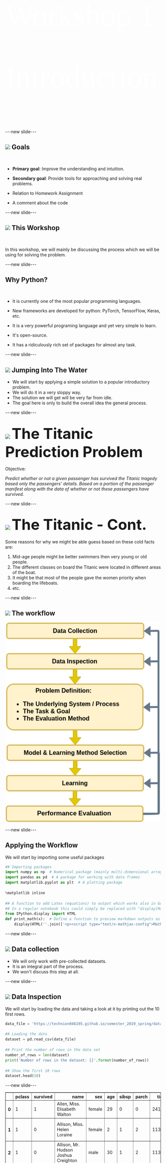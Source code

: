 <!-- .slide: class="center" data-foobackground="../media/black-board.jpg" -->

<h1 style="font-family:'KG Second Chances Sketch';font-size:100px;line-height:2;color:white;font-weight:normal;">Workshop 1<br>Introduction</h1>

---new slide---

## <img class="plain" height="80px" src="https://img.icons8.com/doodle/96/000000/checklist.png"> Goals

<br>

- **Primary goal**: Improve the understanding and intuition.

- **Secondary goal**: Provide tools for approaching and solving real problems.

- Relation to Homework Assignment

- A comment about the code

---new slide---

## <img class="plain" height="80px" src="https://img.icons8.com/office/80/000000/right.png"> This Workshop

<br>

In this workshop, we will mainly be discussing the process which we will be using for solving the problem.

---new slide---

## Why Python?

<br>

- It is currently one of the most popular programming languages.

- New frameworks are developed for python: PyTorch, TensorFlow, Keras, etc.

- It is a very powerful programing language and yet very simple to learn.

- It's open-source.

- It has a ridiculously rich set of packages for almost any task.

---new slide---

## <img class="plain" height="80px" src="https://img.icons8.com/doodle/48/000000/float.png"> Jumping Into The Water  

- We will start by applying a simple solution to a popular introductory problem.
- We will do it in a very sloppy way.
- The solution we will get will be very far from idle.
- The goal here is only to build the overall idea the general process.

---new slide---

## <img class="plain" height="80px" src="https://img.icons8.com/dusk/64/000000/cargo-ship.png"> <font size="8">The Titanic Prediction Problem</font>

Objective:

*Predict whether or not a given passenger has survived the Titanic tragedy based only the passengers' details. Based on a portion of the passenger manifest along with the data of whether or not these passengers have survived.*

---new slide---

## <img class="plain" height="80px" src="https://img.icons8.com/dusk/64/000000/cargo-ship.png"> <font size="8">The Titanic - Cont.</font>

Some reasons for why we might be able guess based on these cold facts are:

1. Mid-age people might be better swimmers then very young or old people.
2. The different classes on board the Titanic were located in different areas of the boat.
3. It might be that most of the people gave the women priority when boarding the lifeboats.
4. etc.

---new slide---

## <img class="plain" height="80px" src="https://img.icons8.com/plasticine/100/000000/process.png"> The workflow

<center><img class="plain" src="../media/diagrams/workflow_intro.png" style="width:500px"/></center>

---new slide---

## Applying the Workflow

We will start by importing some useful packages


```python
## Importing packages
import numpy as np  # Numerical package (mainly multi-dimensional arrays and linear algebra)
import pandas as pd  # A package for working with data frames
import matplotlib.pyplot as plt  # A plotting package

%matplotlib inline

## A function to add Latex (equations) to output which works also in Google Colabrtroy
## In a regular notebook this could simply be replaced with "display(Markdown(x))"
from IPython.display import HTML
def print_math(x):  # Define a function to preview markdown outputs as HTML using mathjax
    display(HTML(''.join(['<p><script type="text/x-mathjax-config">MathJax.Hub.Config({tex2jax: {inlineMath: [[\'$\',\'$\'], [\'\\\\(\',\'\\\\)\']]}});</script><script src=\'https://cdnjs.cloudflare.com/ajax/libs/mathjax/2.7.3/latest.js?config=TeX-AMS_CHTML\'></script>',x,'</p>'])))
```

---new slide---

## <img class="plain" height="80px" src="https://img.icons8.com/plasticine/100/000000/opened-folder.png"> Data collection

- We will only work with pre-collected datasets.
- It is an integral part of the process.
- We won't discuss this step at all.

---new slide---

## <img class="plain" height="80px" src="https://img.icons8.com/color/96/000000/view-file.png"> Data Inspection

We will start by loading the data and taking a look at it by printing out the 10 first rows.

```python
data_file = 'https://technion046195.github.io/semester_2019_spring/datasets/titanic_manifest.csv'

## Loading the data
dataset = pd.read_csv(data_file)

## Print the number of rows in the data set
number_of_rows = len(dataset)
print('Number of rows in the dataset: {}'.format(number_of_rows))

## Show the first 10 rows
dataset.head(10)

```

---new slide---

<div>
<table border="1" class="dataframe">
  <thead>
    <tr style="text-align: right;">
      <th></th>
      <th>pclass</th>
      <th>survived</th>
      <th>name</th>
      <th>sex</th>
      <th>age</th>
      <th>sibsp</th>
      <th>parch</th>
      <th>ticket</th>
      <th>fare</th>
      <th>cabin</th>
      <th>embarked</th>
      <th>boat</th>
      <th>body</th>
      <th>home.dest</th>
      <th>numeric_sex</th>
    </tr>
  </thead>
  <tbody>
    <tr>
      <th>0</th>
      <td>1</td>
      <td>1</td>
      <td>Allen, Miss. Elisabeth Walton</td>
      <td>female</td>
      <td>29</td>
      <td>0</td>
      <td>0</td>
      <td>24160</td>
      <td>211.3375</td>
      <td>B5</td>
      <td>S</td>
      <td>2</td>
      <td>NaN</td>
      <td>St Louis, MO</td>
      <td>1</td>
    </tr>
    <tr>
      <th>1</th>
      <td>1</td>
      <td>0</td>
      <td>Allison, Miss. Helen Loraine</td>
      <td>female</td>
      <td>2</td>
      <td>1</td>
      <td>2</td>
      <td>113781</td>
      <td>151.5500</td>
      <td>C22 C26</td>
      <td>S</td>
      <td>NaN</td>
      <td>NaN</td>
      <td>Montreal, PQ / Chesterville, ON</td>
      <td>1</td>
    </tr>
    <tr>
      <th>2</th>
      <td>1</td>
      <td>0</td>
      <td>Allison, Mr. Hudson Joshua Creighton</td>
      <td>male</td>
      <td>30</td>
      <td>1</td>
      <td>2</td>
      <td>113781</td>
      <td>151.5500</td>
      <td>C22 C26</td>
      <td>S</td>
      <td>NaN</td>
      <td>135.0</td>
      <td>Montreal, PQ / Chesterville, ON</td>
      <td>0</td>
    </tr>
    <tr>
      <th>3</th>
      <td>1</td>
      <td>0</td>
      <td>Allison, Mrs. Hudson J C (Bessie Waldo Daniels)</td>
      <td>female</td>
      <td>25</td>
      <td>1</td>
      <td>2</td>
      <td>113781</td>
      <td>151.5500</td>
      <td>C22 C26</td>
      <td>S</td>
      <td>NaN</td>
      <td>NaN</td>
      <td>Montreal, PQ / Chesterville, ON</td>
      <td>1</td>
    </tr>
    <tr>
      <th>4</th>
      <td>1</td>
      <td>1</td>
      <td>Anderson, Mr. Harry</td>
      <td>male</td>
      <td>48</td>
      <td>0</td>
      <td>0</td>
      <td>19952</td>
      <td>26.5500</td>
      <td>E12</td>
      <td>S</td>
      <td>3</td>
      <td>NaN</td>
      <td>New York, NY</td>
      <td>0</td>
    </tr>
    <tr>
      <th>5</th>
      <td>1</td>
      <td>1</td>
      <td>Andrews, Miss. Kornelia Theodosia</td>
      <td>female</td>
      <td>63</td>
      <td>1</td>
      <td>0</td>
      <td>13502</td>
      <td>77.9583</td>
      <td>D7</td>
      <td>S</td>
      <td>10</td>
      <td>NaN</td>
      <td>Hudson, NY</td>
      <td>1</td>
    </tr>
    <tr>
      <th>6</th>
      <td>1</td>
      <td>0</td>
      <td>Andrews, Mr. Thomas Jr</td>
      <td>male</td>
      <td>39</td>
      <td>0</td>
      <td>0</td>
      <td>112050</td>
      <td>0.0000</td>
      <td>A36</td>
      <td>S</td>
      <td>NaN</td>
      <td>NaN</td>
      <td>Belfast, NI</td>
      <td>0</td>
    </tr>
    <tr>
      <th>7</th>
      <td>1</td>
      <td>1</td>
      <td>Appleton, Mrs. Edward Dale (Charlotte Lamson)</td>
      <td>female</td>
      <td>53</td>
      <td>2</td>
      <td>0</td>
      <td>11769</td>
      <td>51.4792</td>
      <td>C101</td>
      <td>S</td>
      <td>D</td>
      <td>NaN</td>
      <td>Bayside, Queens, NY</td>
      <td>1</td>
    </tr>
    <tr>
      <th>8</th>
      <td>1</td>
      <td>0</td>
      <td>Artagaveytia, Mr. Ramon</td>
      <td>male</td>
      <td>71</td>
      <td>0</td>
      <td>0</td>
      <td>PC 17609</td>
      <td>49.5042</td>
      <td>NaN</td>
      <td>C</td>
      <td>NaN</td>
      <td>22.0</td>
      <td>Montevideo, Uruguay</td>
      <td>0</td>
    </tr>
    <tr>
      <th>9</th>
      <td>1</td>
      <td>0</td>
      <td>Astor, Col. John Jacob</td>
      <td>male</td>
      <td>47</td>
      <td>1</td>
      <td>0</td>
      <td>PC 17757</td>
      <td>227.5250</td>
      <td>C62 C64</td>
      <td>C</td>
      <td>NaN</td>
      <td>124.0</td>
      <td>New York, NY</td>
      <td>0</td>
    </tr>
  </tbody>
</table>
</div>

Number of rows in the dataset: 1001

---new slide---

### The Data Types

<br>

<div>
<table border="1" class="dataframe">
  <thead>
    <tr style="text-align: right;">
      <th></th>
      <th>pclass</th>
      <th>survived</th>
      <th>name</th>
      <th>sex</th>
      <th>age</th>
      <th>sibsp</th>
      <th>parch</th>
      <th>ticket</th>
      <th>fare</th>
      <th>cabin</th>
      <th>embarked</th>
      <th>boat</th>
      <th>body</th>
      <th>home.dest</th>
      <th>numeric_sex</th>
    </tr>
  </thead>
  <tbody>
    <tr>
      <th>0</th>
      <td>1</td>
      <td>1</td>
      <td>Allen, Miss. Elisabeth Walton</td>
      <td>female</td>
      <td>29</td>
      <td>0</td>
      <td>0</td>
      <td>24160</td>
      <td>211.3375</td>
      <td>B5</td>
      <td>S</td>
      <td>2</td>
      <td>NaN</td>
      <td>St Louis, MO</td>
      <td>1</td>
    </tr>
  </tbody>
</table>
</div>

<br>

- **numerical_sex**: 0 - male, 1 - female (a boolean).
- **pclass**: 1st, 2nd or 3rd (a class indicator).
- **survived**: passenger has survived (a boolean)

---new slide---

## <img class="plain" height="80px" src="https://img.icons8.com/doodle/96/000000/multi-edit.png"> Problem Definition

### The Underlying Process

- Back box which randomly spits out pairs of passenger parameters and a survival indicator
- Outcomes are statistically independent.

<center><img width="800px" src="../media/diagrams/titanic_process.png?"/></center>

---new slide---

### The Task and the Goal

<br>

A function which maps from the input space of gender and class, `$ \boldsymbol{x} $`, into the binary space of the survival indicator, `$y$`:

`$$
\hat{y}=h\left(\boldsymbol{x}\right)
$$`

<br>

*A binary classification problems*.

---new slide---

### Evaluation Method

<br>

- A way to evaluate different functions.
- **The risk function**: A numeric score of how **bad** a prediction function performs.

---new slide---

### The Misclassification Rate

<br>

- `$N$` - the number of sample in the dataset.
- `$\boldsymbol{x}_i=\left(\text{gender},\text{class}\right)$` - the `$i$`'s person parameters.
- `$I\left\{\text{condition}\right\}$` - an indicator function.

<br>

`$$
R\left\{h, \left\{\boldsymbol{x},y\right\}\right\}=\frac{1}{N}\sum_i I\left\{h\left(\boldsymbol{x}_i\right)\neq y_i\right\}
$$`

---new slide---

### Splitting the dataset

A problem: We are using the same data for both:

- Producing the prediction function.
- Evaluating the performance.

<br>

Solution: split the dataset.

A common practice is to use an 80% train-20% test split

---new slide---

```python
## Preparing the data set
## Constructing x_{i,j} and y_i. Here i runs over the passengers and j runs over [gender, class]
x = dataset[['numeric_sex', 'pclass']]
y = dataset['survived']

n_samples = len(x)

## Generate a random generator with a fixed seed (this is important to make our result reproducible)
rand_gen = np.random.RandomState(0)

## Generating a vector of indices
indices = np.arange(n_samples)

## Shuffle the indices
rand_gen.shuffle(indices)
```

---new slide---

```python
## Split the indices into 80% train / 20% test
n_samples_train = int(n_samples * 0.8)
n_samples_test = n_samples - n_samples_train
train_indices = indices[:n_samples_train]
test_indices = indices[n_samples_train:]

## Split the data
x_train = x.iloc[train_indices]
x_test = x.iloc[test_indices]
y_train = y.iloc[train_indices]
y_test = y.iloc[test_indices]

## We could have directly shuffled and split the data, but in this way, we are still left with the original data and the indices which were used for the split which could be useful, especially for debugging. 
```

---new slide---

## <img class="plain" height="80px" src="https://img.icons8.com/color/96/000000/idea-sharing.png"> Model suggestion

<br>

Considerations for selecting the model:
1. An efficient method for finding the best configuration.
2. Cover an extensive range of solutions.
3. A range of solution which is too wide will cause overfitting.

---new slide---

## <img class="plain" height="80px" src="https://img.icons8.com/color/96/000000/idea-sharing.png"> Model Suggestion - Cont.

The most general prediction function:

`$$
h_\boldsymbol{\theta}\left(\boldsymbol{x}\right)=\left\{
\begin{array}{ll}
      \theta_{0, 1} & \boldsymbol{x}=\left(0, 1\right) \\
      \theta_{0, 2} & \boldsymbol{x}=\left(0, 2\right) \\
      \theta_{0, 3} & \boldsymbol{x}=\left(0, 3\right) \\
      \theta_{1, 1} & \boldsymbol{x}=\left(1, 1\right) \\
      \theta_{1, 2} & \boldsymbol{x}=\left(1, 2\right) \\
      \theta_{1, 3} & \boldsymbol{x}=\left(1, 3\right) \\
\end{array}
\right.
$$`

**reminder**: `$\boldsymbol{x}=\left(\text{gender}, \text{class}\right)$`

---new slide---

## <img class="plain" height="80px" src="https://img.icons8.com/color/96/000000/idea-sharing.png"> Model Suggestion - Cont.

Or viewed as a table:

<br>

| Sex \ Class |  1st class      | 2nd Class      | 3rd class      |
| ----------- | --------------- | -------------- | -------------- |
| Male (0)    |  $\theta_{0,1}$ | $\theta_{0,2}$ | $\theta_{0,3}$ |
| Female (1)  |  $\theta_{1,1}$ | $\theta_{1,2}$ | $\theta_{1,3}$ |

---new slide---

## <img class="plain" height="80px" src="https://img.icons8.com/color/96/000000/idea-sharing.png"> Model Suggestion - Cont.

Our first attempt: a constant prediction function:

<br>

`$$
h_\theta\left(\boldsymbol{x}\right)=\theta
$$`

<br>

| Sex \ Class |  1st class  | 2nd Class  | 3rd class  |
| ----------- | ----------- | ---------- | ---------- |
| Male (0)    |  $\theta$   | $\theta$   | $\theta$   |
| Female (1)  |  $\theta$   | $\theta$   | $\theta$   |


---new slide---

## <img class="plain" height="80px" src="https://img.icons8.com/color/96/000000/idea-sharing.png"> Learning Method Suggestion

there are only 2 configurations for this model:
- `$h_{\theta=0}\left(\boldsymbol{x}\right)=0$`
- `$h_{\theta=1}\left(\boldsymbol{x}\right)=1$`

<br>

Therefore, our learning method would be to simply check them both. (brute force)

---new slide---

## <img class="plain" height="80px" src="https://img.icons8.com/plasticine/100/000000/services.png"> Learning

<br>

We would like to find `$\theta^*$` such that:

<br>

`$$
\begin{align*}
\theta^*
& = \underset{\theta}{\arg\min}\  R\left\{h_{\theta}, \left\{\boldsymbol{x} ,y\right\}\right\} \\
& = \underset{\theta}{\arg\min}\  \frac{1}{N}\sum_i I\left\{\theta\neq y_i\right\}
\end{align*}
$$`

---new slide---

## <img class="plain" height="80px" src="https://img.icons8.com/plasticine/100/000000/services.png"> Learning

```python
## Loop over the two possible theta
print('The train risk for each predictor is:')
for theta in [0, 1]:
    ## The number of worng prediction for theta:
    predictions = theta
    train_risk = (y_train.values != predictions).mean()
    print_math('- $R_\\text{{train}}\\{{ h_{{ \\theta={} }} \\}}={:.2}$'.format(theta, train_risk))
```

<br>

#### Output

- `$R_\text{train}\{ h_{ \theta=0 } \}=0.42$`
- `$R_\text{train}\{ h_{ \theta=1 } \}=0.58$`

---new slide---

## <img style="display:inline;height:50px" height="50px" src="https://img.icons8.com/color/96/000000/speedometer.png"> Performance evaluation

<br>

Our proposed prediction function would be:

`$$
h\left(\boldsymbol{x}\right)=0\quad\forall\boldsymbol{x}
$$`

<br>

Let us evaluate the risk on the test set.

---new slide---

## <img style="display:inline;height:50px" height="50px" src="https://img.icons8.com/color/96/000000/speedometer.png"> Performance evaluation

```python
## The evaluation of the final risk
predictions = 0
test_risk = (y_test.values != predictions).mean()
print_math('The test risk is: $R_\\text{{test}}\\{{ h_{{ \\theta=0 }} \\}}={:.2}$'.format(test_risk))
```

<br>

#### Output

`$R_\text{test}\{ h_{ \theta=0 } \}=0.4$`

---new slide---

## <img style="display:inline;height:50px" height="50px" src="https://img.icons8.com/color/96/000000/idea-sharing.png"> Model suggestion - 2nd Attempt

- The general model with `$2^6$` possible combinations.

<br>

| Sex \ Class |  1st class      | 2nd Class      | 3rd class      |
| ----------- | --------------- | -------------- | -------------- |
| Male (0)    |  $\theta_{0,1}$ | $\theta_{0,2}$ | $\theta_{0,3}$ |
| Female (1)  |  $\theta_{1,1}$ | $\theta_{1,2}$ | $\theta_{1,3}$ |

<br>

- We can select each `$\theta_{m,n}$` individually.

---new slide---

## <img class="plain" height="80px" src="https://img.icons8.com/plasticine/100/000000/services.png"> Learning

<br>

We would like to find `$\theta_{m,n}^*$` such that:

<br>

`$$
\begin{align*}
\theta_{m,n}^*
& = \underset{\theta_{m,n}\in\left\{0,1\right\}}{\arg\min}\  R\left\{h_{\boldsymbol{\theta}}, \left\{\boldsymbol{x}_i ,y_i:\boldsymbol{x}_i=\left(m,n\right)\right\}\right\} \\
& = \underset{\theta_{m,n}\in\left\{0,1\right\}}{\arg\min}\ \frac{1}{N_{m,n}}\sum_{i,\boldsymbol{x}_i=\left(m,n\right)} I\left\{\theta_{m,n}\neq y_i\right\}
\end{align*}
$$`

---new slide---

## <img class="plain" height="80px" src="https://img.icons8.com/plasticine/100/000000/services.png"> Learning

```python
print('The train risk for each group is:')
## loop over the gender
for gender in [0, 1]:
    ## loop over the class
    for class_ in [1, 2, 3]:  # we have used "class_" since the word "class" is already in use by python
        print('')  # An empty line
        print_math('## For $\\{{\\boldsymbol{{x}}_i,y_i:\\boldsymbol{{x}}_i=({},{}) \\}}$'.format(gender, class_))
        ## Loop over the two possible theta
        for theta in [0, 1]:
            ## The number of worng prediction for theta:
            predictions = theta
            indices = (x_train['numeric_sex'].values == gender) & (x_train['pclass'].values == class_)
            train_risk = (y_train.values[indices] != predictions).mean()
            print_math('-- $\\theta_{{ {},{} }}={} \Rightarrow R_{{\\text{{train}}}}\\{{h_{{ \\boldsymbol{{\\theta}} }}\\}}={:.2f}$'.format(gender, class_, theta, train_risk))
```

<br>

#### Output

(In the next two slides)

---new slide---

For `$\boldsymbol{x}_i=(0,1)$`
- `$\theta_{ 0,1 }=0 \Rightarrow R_{\text{train}}\{h_{ \boldsymbol{\theta} }\}=0.39$`
- `$\theta_{ 0,1 }=1 \Rightarrow R_{\text{train}}\{h_{ \boldsymbol{\theta} }\}=0.61$`

<br>

For `$\boldsymbol{x}_i=(0,2)$`
- `$\theta_{ 0,2 }=0 \Rightarrow R_{\text{train}}\{h_{ \boldsymbol{\theta} }\}=0.12$`
- `$\theta_{ 0,2 }=1 \Rightarrow R_{\text{train}}\{h_{ \boldsymbol{\theta} }\}=0.88$`

<br>

For `$\boldsymbol{x}_i=(0,3)$`
- `$\theta_{ 0,3 }=0 \Rightarrow R_{\text{train}}\{h_{ \boldsymbol{\theta} }\}=0.17$`
- `$\theta_{ 0,3 }=1 \Rightarrow R_{\text{train}}\{h_{ \boldsymbol{\theta} }\}=0.83$`

---new slide---

For `$\boldsymbol{x}_i=(1,1)$`
- `$\theta_{ 1,1 }=0 \Rightarrow R_{\text{train}}\{h_{ \boldsymbol{\theta} }\}=0.97$`
- `$\theta_{ 1,1 }=1 \Rightarrow R_{\text{train}}\{h_{ \boldsymbol{\theta} }\}=0.03$`

<br>

For `$\boldsymbol{x}_i=(1,2)$`
- `$\theta_{ 1,2 }=0 \Rightarrow R_{\text{train}}\{h_{ \boldsymbol{\theta} }\}=0.90$`
- `$\theta_{ 1,2 }=1 \Rightarrow R_{\text{train}}\{h_{ \boldsymbol{\theta} }\}=0.10$`

<br>

For `$\boldsymbol{x}_i=(1,3)$`
- `$\theta_{ 1,3 }=0 \Rightarrow R_{\text{train}}\{h_{ \boldsymbol{\theta} }\}=0.47$`
- `$\theta_{ 1,3 }=1 \Rightarrow R_{\text{train}}\{h_{ \boldsymbol{\theta} }\}=0.53$`

---new slide---

## <img class="plain" height="80px" src="https://img.icons8.com/plasticine/100/000000/services.png"> Learning

Our optimal predictor would be:

<br>

| Sex \ Class |  1st class  | 2nd Class  | 3rd class  |
| ----------- | ----------- | ---------- | ---------- |
| Male (0)    | 0           | 0          | 0          |
| Female (1)  | 1           | 1          | 0          |

---new slide---

## <img style="display:inline;height:50px" height="50px" src="https://img.icons8.com/color/96/000000/speedometer.png"> Performance evaluation

```python
## The optimal predictor

## We will define a prediction function which recives a row in the 
## dataset as an input and outputs a predition
def row_predictor(row):
    gender = row['numeric_sex']
    class_ = row['pclass']

    prediction_map = {
        (0, 1): 0,
        (0, 2): 0,
        (0, 3): 0,
        (1, 1): 1,
        (1, 2): 1,
        (1, 3): 0,
    }

    prediction = prediction_map[(gender, class_)]
    return prediction
```

---new slide---

## <img style="display:inline;height:50px" height="50px" src="https://img.icons8.com/color/96/000000/speedometer.png"> Performance evaluation

```python
## Apllying the predicion function to every line in the table
predictions = x_test.apply(row_predictor, axis='columns')

## The evaluation of the final risk
test_risk = (y_test.values != predictions).mean()
print_math('The test risk is: $R_\\text{{test}}\\{{ h_{{ \\boldsymbol{{\\theta}}^* }} \\}}={:.2f}$'.format(test_risk))
```

<br>

#### Output

`$R_\text{test}\{ h_{ \boldsymbol{\theta}^* } \}=0.23$`